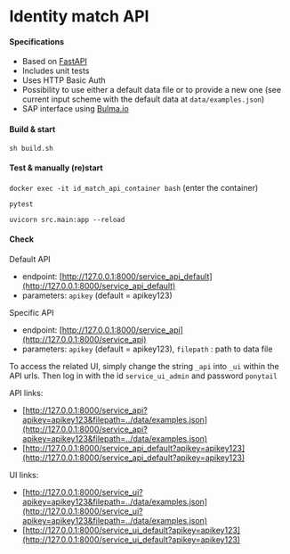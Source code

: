 # Identity match API

#### Specifications
- Based on [FastAPI](fastapi.tiangolo.com/)
- Includes unit tests
- Uses HTTP Basic Auth
- Possibility to use either a default data file or to provide a new one
(see current input scheme with the default data at `data/examples.json`)
- SAP interface using [Bulma.io](https://www.bulma.io)

#### Build & start
``sh build.sh``

#### Test & manually (re)start
``docker exec -it id_match_api_container bash`` (enter the container)

``pytest``

``uvicorn src.main:app --reload``

#### Check

Default API
- endpoint: [http://127.0.0.1:8000/service_api_default](http://127.0.0.1:8000/service_api_default)
- parameters: ``apikey`` (default = apikey123)

Specific API
- endpoint: [http://127.0.0.1:8000/service_api](http://127.0.0.1:8000/service_api)
- parameters: ``apikey`` (default = apikey123), ``filepath`` : path to data file

To access the related UI, simply change the string `_api` into `_ui` within the API urls.
Then log in with the id `service_ui_admin` and password `ponytail`

API links: 
- [http://127.0.0.1:8000/service_api?apikey=apikey123&filepath=../data/examples.json](http://127.0.0.1:8000/service_api?apikey=apikey123&filepath=../data/examples.json)
- [http://127.0.0.1:8000/service_api_default?apikey=apikey123](http://127.0.0.1:8000/service_api_default?apikey=apikey123)

UI links: 
- [http://127.0.0.1:8000/service_ui?apikey=apikey123&filepath=../data/examples.json](http://127.0.0.1:8000/service_ui?apikey=apikey123&filepath=../data/examples.json)
- [http://127.0.0.1:8000/service_ui_default?apikey=apikey123](http://127.0.0.1:8000/service_ui_default?apikey=apikey123)
